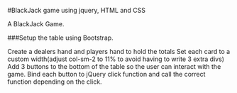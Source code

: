 #BlackJack game using jquery, HTML and CSS

A BlackJack Game.


###Setup the table using Bootstrap.

Create a dealers hand and players hand to hold the totals
Set each card to a custom width(adjust col-sm-2 to 11% to avoid having to write 3 extra divs)
Add 3 buttons to the bottom of the table so the user can interact with the game.
Bind each button to jQuery click function and call the correct function depending on the click.